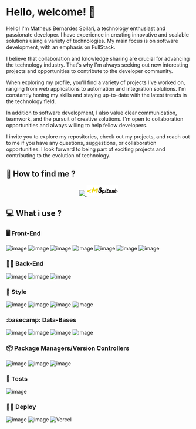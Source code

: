 # Hello, welcome! 👋

Hello! I'm Matheus Bernardes Spilari, a technology enthusiast and passionate developer. I have experience in creating innovative and scalable solutions using a variety of technologies. My main focus is on software development, with an emphasis on FullStack.

I believe that collaboration and knowledge sharing are crucial for advancing the technology industry. That's why I'm always seeking out new interesting projects and opportunities to contribute to the developer community.

When exploring my profile, you'll find a variety of projects I've worked on, ranging from web applications to automation and integration solutions. I'm constantly honing my skills and staying up-to-date with the latest trends in the technology field.

In addition to software development, I also value clear communication, teamwork, and the pursuit of creative solutions. I'm open to collaboration opportunities and always willing to help fellow developers.

I invite you to explore my repositories, check out my projects, and reach out to me if you have any questions, suggestions, or collaboration opportunities. I look forward to being part of exciting projects and contributing to the evolution of technology.

## 👣 How to find me ?

<div align='center'>
  <a target='_blank' rel='noopener noreferrer' href='https://www.linkedin.com/in/matheus-bernardes-spilari-2b8068188/'>
  <img height='30em' src='https://img.shields.io/badge/-LinkedIn-blue?style=flat-square&logo=Linkedin&logoColor=white'/>
  </a>
  <a target='_blank' rel='noopener noreferrer' href='https://mspilariportfolio.vercel.app/'>
    <img height='30em' src='/images/LogoYB.svg'/>
  </a>
</div>

## 💻 What i use ?

### 🖥️ Front-End

![image](https://img.shields.io/badge/React-20232A?style=for-the-badge&logo=react&logoColor=61DAFB)
![image](https://img.shields.io/badge/Redux-593D88?style=for-the-badge&logo=redux&logoColor=white)
![image](https://img.shields.io/badge/HTML5-E34F26?style=for-the-badge&logo=html5&logoColor=white)
![image](https://img.shields.io/badge/JavaScript-F7DF1E?style=for-the-badge&logo=javascript&logoColor=black)
![image](https://img.shields.io/badge/TypeScript-007ACC?style=for-the-badge&logo=typescript&logoColor=white)
![image](https://img.shields.io/badge/next.js-000000?style=for-the-badge&logo=nextdotjs&logoColor=white)
![image](https://img.shields.io/badge/Python-3776AB?style=for-the-badge&logo=python&logoColor=white)

### 🐕‍🦺 Back-End

![image](https://img.shields.io/badge/Node.js-339933?style=for-the-badge&logo=nodedotjs&logoColor=white)
![image](https://img.shields.io/badge/Express.js-000000?style=for-the-badge&logo=express&logoColor=white)
![image](https://img.shields.io/badge/Insomnia-5849be?style=for-the-badge&logo=Insomnia&logoColor=white)

### 💅 Style

![image](https://img.shields.io/badge/styled--components-DB7093?style=for-the-badge&logo=styled-components&logoColor=white)
![image](https://img.shields.io/badge/CSS3-1572B6?style=for-the-badge&logo=css3&logoColor=white)
![image](https://img.shields.io/badge/Sass-CC6699?style=for-the-badge&logo=sass&logoColor=white)
![image](https://img.shields.io/badge/Tailwind_CSS-38B2AC?style=for-the-badge&logo=tailwind-css&logoColor=white)

### :basecamp: Data-Bases

![image](https://img.shields.io/badge/MongoDB-4EA94B?style=for-the-badge&logo=mongodb&logoColor=white)
![image](https://img.shields.io/badge/PostgreSQL-316192?style=for-the-badge&logo=postgresql&logoColor=white)
![image](https://img.shields.io/badge/SQLite-07405E?style=for-the-badge&logo=sqlite&logoColor=white)
![image](https://img.shields.io/badge/Firebase-F29D0C?style=for-the-badge&logo=firebase&logoColor=white)

### 📦 Package Managers/Version Controllers

![image](https://img.shields.io/badge/Yarn-2C8EBB?style=for-the-badge&logo=yarn&logoColor=white)
![image](https://img.shields.io/badge/Git-F05032?style=for-the-badge&logo=git&logoColor=white)
![image](https://img.shields.io/badge/Docker-2496ED?style=for-the-badge&logo=docker&logoColor=white)

### 🧪 Tests

![image](https://img.shields.io/badge/Jest-C21325?style=for-the-badge&logo=jest&logoColor=white)

### 🦸‍♂️ Deploy

![image](https://img.shields.io/badge/Heroku-430098?style=for-the-badge&logo=heroku&logoColor=white)
![image](https://img.shields.io/badge/Netlify-00C7B7?style=for-the-badge&logo=netlify&logoColor=white)
![Vercel](https://img.shields.io/badge/vercel-%23000000.svg?style=for-the-badge&logo=vercel&logoColor=white)

<!--
**MSpilari/MSpilari** is a ✨ _special_ ✨ repository because its `README.md` (this file) appears on your GitHub profile.

Here are some ideas to get you started:

- 🔭 I’m currently working on ...
- 🌱 I’m currently learning ...
- 👯 I’m looking to collaborate on ...
- 🤔 I’m looking for help with ...
- 💬 Ask me about ...
- 📫 How to reach me: ...
- 😄 Pronouns: ...
- ⚡ Fun fact: ...
-->
